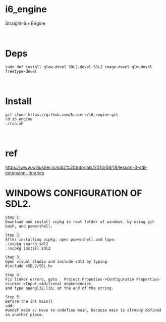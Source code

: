 # i6_engine

Straight-Six Engine

<br>

# Deps

```
sudo dnf install glew-devel SDL2-devel SDL2_image-devel glm-devel freetype-devel
```

<br>

# Install

```
git clone https://github.com/kruserr/i6_engine.git
cd i6_engine
./run.sh

```

<br>

# ref

https://www.willusher.io/sdl2%20tutorials/2013/08/18/lesson-3-sdl-extension-libraries


# WINDOWS CONFIGURATION OF SDL2.
```
Step 1:
Download and install vcpkg in root folder of windows. by using git bash, and powershell.

Step 2:
After installing vcpkg: open powershell and type:
.\vcpkg search sdl2
.\vcpkg install sdl2

Step 3:
Open visual studio and include sdl2 by typing
#include <SDL2/SDL.h>

Step 4:
Fix linker errors, goto   Project Propeties->Configuratio Properties->Linker->Input->Aditional dependencies
and type opengl32.lib; at the end of the string.

Step 5:
Before the int main{}
add:
#undef main	// Have to undefine main, because main is already defined in another place.



```
<br>
